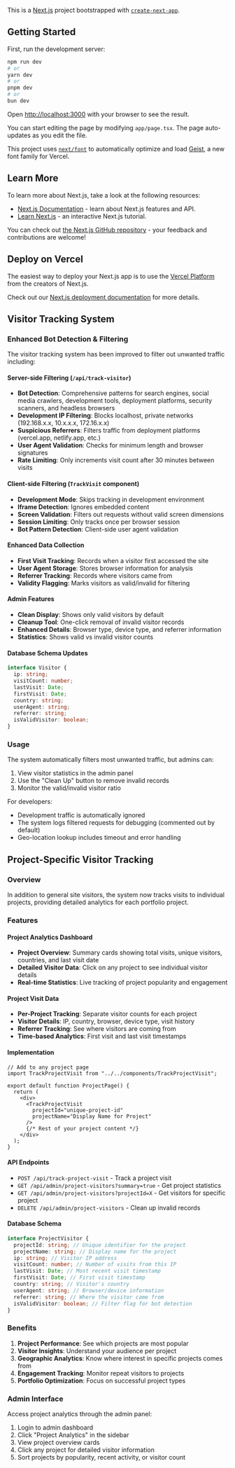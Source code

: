 This is a [Next.js](https://nextjs.org) project bootstrapped with [`create-next-app`](https://nextjs.org/docs/app/api-reference/cli/create-next-app).

## Getting Started

First, run the development server:

```bash
npm run dev
# or
yarn dev
# or
pnpm dev
# or
bun dev
```

Open [http://localhost:3000](http://localhost:3000) with your browser to see the result.

You can start editing the page by modifying `app/page.tsx`. The page auto-updates as you edit the file.

This project uses [`next/font`](https://nextjs.org/docs/app/building-your-application/optimizing/fonts) to automatically optimize and load [Geist](https://vercel.com/font), a new font family for Vercel.

## Learn More

To learn more about Next.js, take a look at the following resources:

- [Next.js Documentation](https://nextjs.org/docs) - learn about Next.js features and API.
- [Learn Next.js](https://nextjs.org/learn) - an interactive Next.js tutorial.

You can check out [the Next.js GitHub repository](https://github.com/vercel/next.js) - your feedback and contributions are welcome!

## Deploy on Vercel

The easiest way to deploy your Next.js app is to use the [Vercel Platform](https://vercel.com/new?utm_medium=default-template&filter=next.js&utm_source=create-next-app&utm_campaign=create-next-app-readme) from the creators of Next.js.

Check out our [Next.js deployment documentation](https://nextjs.org/docs/app/building-your-application/deploying) for more details.

## Visitor Tracking System

### Enhanced Bot Detection & Filtering

The visitor tracking system has been improved to filter out unwanted traffic including:

#### Server-side Filtering (`/api/track-visitor`)

- **Bot Detection**: Comprehensive patterns for search engines, social media crawlers, development tools, deployment platforms, security scanners, and headless browsers
- **Development IP Filtering**: Blocks localhost, private networks (192.168.x.x, 10.x.x.x, 172.16.x.x)
- **Suspicious Referrers**: Filters traffic from deployment platforms (vercel.app, netlify.app, etc.)
- **User Agent Validation**: Checks for minimum length and browser signatures
- **Rate Limiting**: Only increments visit count after 30 minutes between visits

#### Client-side Filtering (`TrackVisit` component)

- **Development Mode**: Skips tracking in development environment
- **Iframe Detection**: Ignores embedded content
- **Screen Validation**: Filters out requests without valid screen dimensions
- **Session Limiting**: Only tracks once per browser session
- **Bot Pattern Detection**: Client-side user agent validation

#### Enhanced Data Collection

- **First Visit Tracking**: Records when a visitor first accessed the site
- **User Agent Storage**: Stores browser information for analysis
- **Referrer Tracking**: Records where visitors came from
- **Validity Flagging**: Marks visitors as valid/invalid for filtering

#### Admin Features

- **Clean Display**: Shows only valid visitors by default
- **Cleanup Tool**: One-click removal of invalid visitor records
- **Enhanced Details**: Browser type, device type, and referrer information
- **Statistics**: Shows valid vs invalid visitor counts

#### Database Schema Updates

```typescript
interface Visitor {
  ip: string;
  visitCount: number;
  lastVisit: Date;
  firstVisit: Date;
  country: string;
  userAgent: string;
  referrer: string;
  isValidVisitor: boolean;
}
```

### Usage

The system automatically filters most unwanted traffic, but admins can:

1. View visitor statistics in the admin panel
2. Use the "Clean Up" button to remove invalid records
3. Monitor the valid/invalid visitor ratio

For developers:

- Development traffic is automatically ignored
- The system logs filtered requests for debugging (commented out by default)
- Geo-location lookup includes timeout and error handling

## Project-Specific Visitor Tracking

### Overview

In addition to general site visitors, the system now tracks visits to individual projects, providing detailed analytics for each portfolio project.

### Features

#### Project Analytics Dashboard

- **Project Overview**: Summary cards showing total visits, unique visitors, countries, and last visit date
- **Detailed Visitor Data**: Click on any project to see individual visitor details
- **Real-time Statistics**: Live tracking of project popularity and engagement

#### Project Visit Data

- **Per-Project Tracking**: Separate visitor counts for each project
- **Visitor Details**: IP, country, browser, device type, visit history
- **Referrer Tracking**: See where visitors are coming from
- **Time-based Analytics**: First visit and last visit timestamps

#### Implementation

```tsx
// Add to any project page
import TrackProjectVisit from "../../components/TrackProjectVisit";

export default function ProjectPage() {
  return (
    <div>
      <TrackProjectVisit
        projectId="unique-project-id"
        projectName="Display Name for Project"
      />
      {/* Rest of your project content */}
    </div>
  );
}
```

#### API Endpoints

- `POST /api/track-project-visit` - Track a project visit
- `GET /api/admin/project-visitors?summary=true` - Get project statistics
- `GET /api/admin/project-visitors?projectId=X` - Get visitors for specific project
- `DELETE /api/admin/project-visitors` - Clean up invalid records

#### Database Schema

```typescript
interface ProjectVisitor {
  projectId: string; // Unique identifier for the project
  projectName: string; // Display name for the project
  ip: string; // Visitor IP address
  visitCount: number; // Number of visits from this IP
  lastVisit: Date; // Most recent visit timestamp
  firstVisit: Date; // First visit timestamp
  country: string; // Visitor's country
  userAgent: string; // Browser/device information
  referrer: string; // Where the visitor came from
  isValidVisitor: boolean; // Filter flag for bot detection
}
```

### Benefits

1. **Project Performance**: See which projects are most popular
2. **Visitor Insights**: Understand your audience per project
3. **Geographic Analytics**: Know where interest in specific projects comes from
4. **Engagement Tracking**: Monitor repeat visitors to projects
5. **Portfolio Optimization**: Focus on successful project types

### Admin Interface

Access project analytics through the admin panel:

1. Login to admin dashboard
2. Click "Project Analytics" in the sidebar
3. View project overview cards
4. Click any project for detailed visitor information
5. Sort projects by popularity, recent activity, or visitor count
